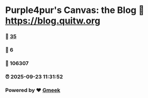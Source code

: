 # Purple4pur's Canvas: the Blog :link: https://blog.quitw.org 
### :page_facing_up: [35](https://blog.quitw.org/tag.html) 
### :speech_balloon: 6 
### :hibiscus: 106307 
### :alarm_clock: 2025-09-23 11:31:52 
### Powered by :heart: [Gmeek](https://github.com/Meekdai/Gmeek)
